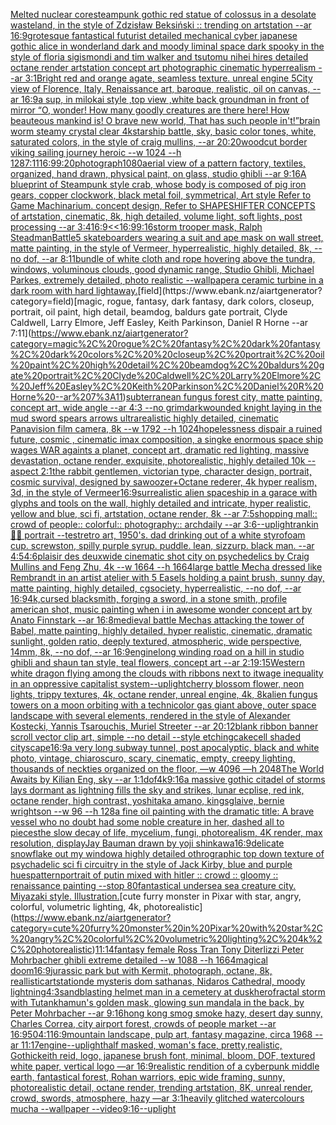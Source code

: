 [Melted nuclear core](https://www.ebank.nz/aiartgenerator?category=Melted%20nuclear%20core)[steampunk gothic red statue of colossus in a desolate wasteland, in the style of Zdzisław Beksiński :: trending on artstation --ar 16:9](https://www.ebank.nz/aiartgenerator?category=steampunk%20gothic%20red%20statue%20of%20colossus%20in%20a%20desolate%20wasteland%2C%20in%20the%20style%20of%20Zdzis%C5%82aw%20Beksi%C5%84ski%20%3A%3A%20trending%20on%20artstation%20--ar%2016%3A9)[grotesque fantastical futurist detailed mechanical cyber japanese gothic alice in wonderland dark and moody liminal space dark spooky in the style of floria sigismondi and tim walker and tsutomu nihei hires detailed octane render artstation concept art photographic cinematic hyperrealism --ar 3:1](https://www.ebank.nz/aiartgenerator?category=grotesque%20fantastical%20futurist%20detailed%20mechanical%20cyber%20japanese%20gothic%20alice%20in%20wonderland%20dark%20and%20moody%20liminal%20space%20dark%20spooky%20in%20the%20style%20of%20floria%20sigismondi%20and%20tim%20walker%20and%20tsutomu%20nihei%20hires%20detailed%20octane%20render%20artstation%20concept%20art%20photographic%20cinematic%20hyperrealism%20--ar%203%3A1)[Bright red and orange  agate, seamless texture. unreal engine 5](https://www.ebank.nz/aiartgenerator?category=Bright%20red%20and%20orange%20%20agate%2C%20seamless%20texture.%20unreal%20engine%205)[City view of Florence, Italy, Renaissance art, baroque, realistic, oil on canvas, --ar 16:9](https://www.ebank.nz/aiartgenerator?category=City%20view%20of%20Florence%2C%20Italy%2C%20Renaissance%20art%2C%20baroque%2C%20realistic%2C%20oil%20on%20canvas%2C%20--ar%2016%3A9)[a sup, in milokai style ,top view ,white back ground](https://www.ebank.nz/aiartgenerator?category=a%20sup%2C%20in%20milokai%20style%20%2Ctop%20view%20%2Cwhite%20back%20ground)[man in front of mirror  “O, wonder! How many goodly creatures are there here! How beauteous mankind is! O brave new world, That has such people in't!”](https://www.ebank.nz/aiartgenerator?category=man%20in%20front%20of%20mirror%20%20%E2%80%9CO%2C%20wonder%21%20How%20many%20goodly%20creatures%20are%20there%20here%21%20How%20beauteous%20mankind%20is%21%20O%20brave%20new%20world%2C%20That%20has%20such%20people%20in%27t%21%E2%80%9D)[brain worm steamy crystal clear 4k](https://www.ebank.nz/aiartgenerator?category=brain%20worm%20steamy%20crystal%20clear%204k)[starship battle, sky, basic color tones, white, saturated colors, in the style of craig mullins, --ar 20:20](https://www.ebank.nz/aiartgenerator?category=starship%20battle%2C%20sky%2C%20basic%20color%20tones%2C%20white%2C%20saturated%20colors%2C%20in%20the%20style%20of%20craig%20mullins%2C%20--ar%2020%3A20)[woodcut border viking sailing journey heroic --w 1024 --h 128](https://www.ebank.nz/aiartgenerator?category=woodcut%20border%20viking%20sailing%20journey%20heroic%20--w%201024%20--h%20128)[7:11](https://www.ebank.nz/aiartgenerator?category=7%3A11)[16:9](https://www.ebank.nz/aiartgenerator?category=16%3A9)[9:20](https://www.ebank.nz/aiartgenerator?category=9%3A20)[photograph](https://www.ebank.nz/aiartgenerator?category=photograph)[1080](https://www.ebank.nz/aiartgenerator?category=1080)[aerial view of a pattern factory, textiles, organized, hand drawn, physical paint, on glass, studio ghibli --ar 9:16](https://www.ebank.nz/aiartgenerator?category=aerial%20view%20of%20a%20pattern%20factory%2C%20textiles%2C%20organized%2C%20hand%20drawn%2C%20physical%20paint%2C%20on%20glass%2C%20studio%20ghibli%20--ar%209%3A16)[A blueprint of Steampunk style crab, whose body is composed of pig iron gears, copper clockwork, black metal foil, symmetrical, Art style Refer to Game Machinarium.  concept design, Refer to SHAPESHIFTER CONCEPTS  of artstation, cinematic,  8k, high detailed,  volume light,  soft lights,  post processing    --ar 3:4](https://www.ebank.nz/aiartgenerator?category=A%20blueprint%20of%20Steampunk%20style%20crab%2C%20whose%20body%20is%20composed%20of%20pig%20iron%20gears%2C%20copper%20clockwork%2C%20black%20metal%20foil%2C%20symmetrical%2C%20Art%20style%20Refer%20to%20Game%20Machinarium.%20%20concept%20design%2C%20Refer%20to%20SHAPESHIFTER%20CONCEPTS%20%20of%20artstation%2C%20cinematic%2C%20%208k%2C%20high%20detailed%2C%20%20volume%20light%2C%20%20soft%20lights%2C%20%20post%20processing%20%20%20%20--ar%203%3A4)[16:9](https://www.ebank.nz/aiartgenerator?category=16%3A9)[<<16:9](https://www.ebank.nz/aiartgenerator?category=%3C%3C16%3A9)[9:16](https://www.ebank.nz/aiartgenerator?category=9%3A16)[storm trooper mask, Ralph Steadman](https://www.ebank.nz/aiartgenerator?category=storm%20trooper%20mask%2C%20Ralph%20Steadman)[Battle](https://www.ebank.nz/aiartgenerator?category=Battle)[5 skateboarders wearing a suit and ape mask on wall street, matte painting, in the style of Vermeer, hyperrealistic, highly detailed, 8k, --no dof, --ar 8:11](https://www.ebank.nz/aiartgenerator?category=5%20skateboarders%20wearing%20a%20suit%20and%20ape%20mask%20on%20wall%20street%2C%20matte%20painting%2C%20in%20the%20style%20of%20Vermeer%2C%20hyperrealistic%2C%20highly%20detailed%2C%208k%2C%20--no%20dof%2C%20--ar%208%3A11)[bundle of white cloth and rope hovering above the tundra, windows, voluminous clouds, good dynamic range, Studio Ghibli, Michael Parkes, extremely detailed, photo realistic --wallpaper](https://www.ebank.nz/aiartgenerator?category=bundle%20of%20white%20cloth%20and%20rope%20hovering%20above%20the%20tundra%2C%20windows%2C%20voluminous%20clouds%2C%20good%20dynamic%20range%2C%20Studio%20Ghibli%2C%20Michael%20Parkes%2C%20extremely%20detailed%2C%20photo%20realistic%20--wallpaper)[a ceramic turbine in a dark room with hard light](https://www.ebank.nz/aiartgenerator?category=a%20ceramic%20turbine%20in%20a%20dark%20room%20with%20hard%20light)[away.](https://www.ebank.nz/aiartgenerator?category=away.)[field](https://www.ebank.nz/aiartgenerator?category=field)[magic, rogue, fantasy, dark fantasy, dark colors,  closeup, portrait, oil paint, high detail, beamdog, baldurs gate portrait, Clyde Caldwell, Larry Elmore, Jeff Easley, Keith Parkinson, Daniel R Horne --ar 7:11](https://www.ebank.nz/aiartgenerator?category=magic%2C%20rogue%2C%20fantasy%2C%20dark%20fantasy%2C%20dark%20colors%2C%20%20closeup%2C%20portrait%2C%20oil%20paint%2C%20high%20detail%2C%20beamdog%2C%20baldurs%20gate%20portrait%2C%20Clyde%20Caldwell%2C%20Larry%20Elmore%2C%20Jeff%20Easley%2C%20Keith%20Parkinson%2C%20Daniel%20R%20Horne%20--ar%207%3A11)[subterranean fungus forest city, matte painting, concept art, wide angle  --ar 4:3 --no grimdark](https://www.ebank.nz/aiartgenerator?category=subterranean%20fungus%20forest%20city%2C%20matte%20painting%2C%20concept%20art%2C%20wide%20angle%20%20--ar%204%3A3%20--no%20grimdark)[wounded knight laying in the mud sword spears arrows ultrarealistic highly detailed, cinematic Panavision film camera, 8k --w 1792 --h 1024](https://www.ebank.nz/aiartgenerator?category=wounded%20knight%20laying%20in%20the%20mud%20sword%20spears%20arrows%20ultrarealistic%20highly%20detailed%2C%20cinematic%20Panavision%20film%20camera%2C%208k%20--w%201792%20--h%201024)[hopelessness dispair a ruined future, cosmic , cinematic imax composition, a singke enormous space ship wages WAR againts a planet, concept art, dramatic red lighting, massive devastation, octane render, exquisite, photorealistic, highly detailed 10k --aspect 2:1](https://www.ebank.nz/aiartgenerator?category=hopelessness%20dispair%20a%20ruined%20future%2C%20cosmic%20%2C%20cinematic%20imax%20composition%2C%20a%20singke%20enormous%20space%20ship%20wages%20WAR%20againts%20a%20planet%2C%20concept%20art%2C%20dramatic%20red%20lighting%2C%20massive%20devastation%2C%20octane%20render%2C%20exquisite%2C%20photorealistic%2C%20highly%20detailed%2010k%20--aspect%202%3A1)[the rabbit gentlemen, victorian type, character design, portrait, cosmic survival, designed by sawoozer+Octane rederer, 4k hyper realism, 3d, in the style of Vermeer](https://www.ebank.nz/aiartgenerator?category=the%20rabbit%20gentlemen%2C%20victorian%20type%2C%20character%20design%2C%20portrait%2C%20cosmic%20survival%2C%20designed%20by%20sawoozer%2BOctane%20rederer%2C%204k%20hyper%20realism%2C%203d%2C%20in%20the%20style%20of%20Vermeer)[16:9](https://www.ebank.nz/aiartgenerator?category=16%3A9)[surrealistic alien spaceship in a garace with glyphs and tools on the wall, highly detailed and intricate, hyper realistic, yellow and blue, sci fi, artstation, octane render, 8k --ar 7:5](https://www.ebank.nz/aiartgenerator?category=surrealistic%20alien%20spaceship%20in%20a%20garace%20with%20glyphs%20and%20tools%20on%20the%20wall%2C%20highly%20detailed%20and%20intricate%2C%20hyper%20realistic%2C%20yellow%20and%20blue%2C%20sci%20fi%2C%20artstation%2C%20octane%20render%2C%208k%20--ar%207%3A5)[shopping mall:: crowd of people:: colorful:: photography:: archdaily --ar 3:6](https://www.ebank.nz/aiartgenerator?category=shopping%20mall%3A%3A%20crowd%20of%20people%3A%3A%20colorful%3A%3A%20photography%3A%3A%20archdaily%20--ar%203%3A6)[--uplight](https://www.ebank.nz/aiartgenerator?category=--uplight)[rankin](https://www.ebank.nz/aiartgenerator?category=rankin)[](https://www.ebank.nz/aiartgenerator?category=)[🧛‍♀️ portrait --test](https://www.ebank.nz/aiartgenerator?category=%F0%9F%A7%9B%E2%80%8D%E2%99%80%EF%B8%8F%20portrait%20--test)[retro art, 1950's. dad drinking out of a white styrofoam cup. screwston, spilly purple syrup. puddle. lean, sizzurp. black man. --ar 4:5](https://www.ebank.nz/aiartgenerator?category=retro%20art%2C%201950%27s.%20dad%20drinking%20out%20of%20a%20white%20styrofoam%20cup.%20screwston%2C%20spilly%20purple%20syrup.%20puddle.%20lean%2C%20sizzurp.%20black%20man.%20--ar%204%3A5)[4:6](https://www.ebank.nz/aiartgenerator?category=4%3A6)[plaisir des deux](https://www.ebank.nz/aiartgenerator?category=plaisir%20des%20deux)[wide cinematic shot city on psychedelics by Craig Mullins and Feng Zhu, 4k --w 1664 --h 1664](https://www.ebank.nz/aiartgenerator?category=wide%20cinematic%20shot%20city%20on%20psychedelics%20by%20Craig%20Mullins%20and%20Feng%20Zhu%2C%204k%20--w%201664%20--h%201664)[large battle Mecha dressed like Rembrandt in an artist atelier with 5 Easels holding a paint brush,  sunny day, matte painting, highly detailed, cgsociety, hyperrealistic, --no dof, --ar 16:9](https://www.ebank.nz/aiartgenerator?category=large%20battle%20Mecha%20dressed%20like%20Rembrandt%20in%20an%20artist%20atelier%20with%205%20Easels%20holding%20a%20paint%20brush%2C%20%20sunny%20day%2C%20matte%20painting%2C%20highly%20detailed%2C%20cgsociety%2C%20hyperrealistic%2C%20--no%20dof%2C%20--ar%2016%3A9)[4k,](https://www.ebank.nz/aiartgenerator?category=4k%2C)[cursed blacksmith, forging a sword, in a stone smith, profile american shot, music painting when i in awesome wonder concept art by Anato Finnstark --ar 16:8](https://www.ebank.nz/aiartgenerator?category=cursed%20blacksmith%2C%20forging%20a%20sword%2C%20in%20a%20stone%20smith%2C%20profile%20american%20shot%2C%20music%20painting%20when%20i%20in%20awesome%20wonder%20concept%20art%20by%20Anato%20Finnstark%20--ar%2016%3A8)[medieval battle Mechas attacking the tower of Babel, matte painting, highly detailed, hyper realistic, cinematic, dramatic sunlight, golden ratio, deeply textured, atmospheric, wide perspective, 14mm, 8k, --no dof, --ar 16:9](https://www.ebank.nz/aiartgenerator?category=medieval%20battle%20Mechas%20attacking%20the%20tower%20of%20Babel%2C%20matte%20painting%2C%20highly%20detailed%2C%20hyper%20realistic%2C%20cinematic%2C%20dramatic%20sunlight%2C%20golden%20ratio%2C%20deeply%20textured%2C%20atmospheric%2C%20wide%20perspective%2C%2014mm%2C%208k%2C%20--no%20dof%2C%20--ar%2016%3A9)[engine](https://www.ebank.nz/aiartgenerator?category=engine)[long winding road on a hill in studio ghibli and shaun tan style, teal flowers, concept art  --ar 2:1](https://www.ebank.nz/aiartgenerator?category=long%20winding%20road%20on%20a%20hill%20in%20studio%20ghibli%20and%20shaun%20tan%20style%2C%20teal%20flowers%2C%20concept%20art%20%20--ar%202%3A1)[9:15](https://www.ebank.nz/aiartgenerator?category=9%3A15)[Western white dragon flying among the clouds with ribbons next to it](https://www.ebank.nz/aiartgenerator?category=Western%20white%20dragon%20flying%20among%20the%20clouds%20with%20ribbons%20next%20to%20it)[wage inequality in an oppressive capitalist system](https://www.ebank.nz/aiartgenerator?category=wage%20inequality%20in%20an%20oppressive%20capitalist%20system)[--uplight](https://www.ebank.nz/aiartgenerator?category=--uplight)[cherry blossom flower, neon lights, trippy textures, 4k, octane render, unreal engine, 4k, 8k](https://www.ebank.nz/aiartgenerator?category=cherry%20blossom%20flower%2C%20neon%20lights%2C%20trippy%20textures%2C%204k%2C%20octane%20render%2C%20unreal%20engine%2C%204k%2C%208k)[alien fungus towers on a moon orbiting with a technicolor gas giant above, outer space landscape with several elements, rendered in the style of Alexander Kostecki, Yannis Tsarouchis, Muriel Streeter --ar 20:12](https://www.ebank.nz/aiartgenerator?category=alien%20fungus%20towers%20on%20a%20moon%20orbiting%20with%20a%20technicolor%20gas%20giant%20above%2C%20outer%20space%20landscape%20with%20several%20elements%2C%20rendered%20in%20the%20style%20of%20Alexander%20Kostecki%2C%20Yannis%20Tsarouchis%2C%20Muriel%20Streeter%20--ar%2020%3A12)[blank ribbon banner scroll vector clip art, simple --no detail --style etching](https://www.ebank.nz/aiartgenerator?category=blank%20ribbon%20banner%20scroll%20vector%20clip%20art%2C%20simple%20--no%20detail%20--style%20etching)[cake](https://www.ebank.nz/aiartgenerator?category=cake)[cell shaded cityscape](https://www.ebank.nz/aiartgenerator?category=cell%20shaded%20cityscape)[16:9](https://www.ebank.nz/aiartgenerator?category=16%3A9)[a very long subway tunnel, post apocalyptic, black and white photo, vintage, chiaroscuro, scary, cinematic, empty, creepy lighting, thousands of neckties organized on the floor, —w 4096 —h 2048](https://www.ebank.nz/aiartgenerator?category=a%20very%20long%20subway%20tunnel%2C%20post%20apocalyptic%2C%20black%20and%20white%20photo%2C%20vintage%2C%20chiaroscuro%2C%20scary%2C%20cinematic%2C%20empty%2C%20creepy%20lighting%2C%20thousands%20of%20neckties%20organized%20on%20the%20floor%2C%20%E2%80%94w%204096%20%E2%80%94h%202048)[The World Awaits by Kilian Eng, sky --ar 1:1](https://www.ebank.nz/aiartgenerator?category=The%20World%20Awaits%20by%20Kilian%20Eng%2C%20sky%20--ar%201%3A1)[dof](https://www.ebank.nz/aiartgenerator?category=dof)[4k](https://www.ebank.nz/aiartgenerator?category=4k)[9:16](https://www.ebank.nz/aiartgenerator?category=9%3A16)[a massive gothic citadel of storms lays dormant as lightning fills the sky and strikes, lunar ecplise, red ink, octane render, high contrast, yoshitaka amano, kingsglaive, bernie wrightson --w 96 --h 128](https://www.ebank.nz/aiartgenerator?category=a%20massive%20gothic%20citadel%20of%20storms%20lays%20dormant%20as%20lightning%20fills%20the%20sky%20and%20strikes%2C%20lunar%20ecplise%2C%20red%20ink%2C%20octane%20render%2C%20high%20contrast%2C%20yoshitaka%20amano%2C%20kingsglaive%2C%20bernie%20wrightson%20--w%2096%20--h%20128)[a fine oil painting with the dramatic title: A brave vessel who no doubt had some noble creature in her, dashed all to pieces](https://www.ebank.nz/aiartgenerator?category=a%20fine%20oil%20painting%20with%20the%20dramatic%20title%3A%20A%20brave%20vessel%20who%20no%20doubt%20had%20some%20noble%20creature%20in%20her%2C%20dashed%20all%20to%20pieces)[the slow decay of life, mycelium, fungi, photorealism, 4K render, max resolution, display](https://www.ebank.nz/aiartgenerator?category=the%20slow%20decay%20of%20life%2C%20mycelium%2C%20fungi%2C%20photorealism%2C%204K%20render%2C%20max%20resolution%2C%20display)[Jay Bauman drawn by yoji shinkawa](https://www.ebank.nz/aiartgenerator?category=Jay%20Bauman%20drawn%20by%20yoji%20shinkawa)[16:9](https://www.ebank.nz/aiartgenerator?category=16%3A9)[delicate snowflake out my window](https://www.ebank.nz/aiartgenerator?category=delicate%20snowflake%20out%20my%20window)[a highly detailed othrographic top down texture of psychadelic sci fi circuitry in the style of Jack Kirby, blue and purple hues](https://www.ebank.nz/aiartgenerator?category=a%20highly%20detailed%20othrographic%20top%20down%20texture%20of%20psychadelic%20sci%20fi%20circuitry%20in%20the%20style%20of%20Jack%20Kirby%2C%20blue%20and%20purple%20hues)[](https://www.ebank.nz/aiartgenerator?category=)[pattern](https://www.ebank.nz/aiartgenerator?category=pattern)[portrait of putin mixed with hitler :: crowd :: gloomy :: renaissance painting --stop 80](https://www.ebank.nz/aiartgenerator?category=portrait%20of%20putin%20mixed%20with%20hitler%20%3A%3A%20crowd%20%3A%3A%20gloomy%20%3A%3A%20renaissance%20painting%20--stop%2080)[fantastical undersea sea creature city. Miyazaki style. Illustration.](https://www.ebank.nz/aiartgenerator?category=fantastical%20undersea%20sea%20creature%20city.%20Miyazaki%20style.%20Illustration.)[cute furry monster in Pixar with star, angry, colorful, volumetric lighting, 4k, photorealistic](https://www.ebank.nz/aiartgenerator?category=cute%20furry%20monster%20in%20Pixar%20with%20star%2C%20angry%2C%20colorful%2C%20volumetric%20lighting%2C%204k%2C%20photorealistic)[11:14](https://www.ebank.nz/aiartgenerator?category=11%3A14)[fantasy female Ross Tran Tony Diterlizzi Peter Mohrbacher ghibli extreme detailed --w 1088 --h 1664](https://www.ebank.nz/aiartgenerator?category=fantasy%20female%20Ross%20Tran%20Tony%20Diterlizzi%20Peter%20Mohrbacher%20ghibli%20extreme%20detailed%20--w%201088%20--h%201664)[magical doom](https://www.ebank.nz/aiartgenerator?category=magical%20doom)[16:9](https://www.ebank.nz/aiartgenerator?category=16%3A9)[jurassic park but with Kermit, photograph, octane, 8k, reallistic](https://www.ebank.nz/aiartgenerator?category=jurassic%20park%20but%20with%20Kermit%2C%20photograph%2C%20octane%2C%208k%2C%20reallistic)[artstation](https://www.ebank.nz/aiartgenerator?category=artstation)[de mysteris dom sathanas, Nidaros Cathedral, moody lightning](https://www.ebank.nz/aiartgenerator?category=de%20mysteris%20dom%20sathanas%2C%20Nidaros%20Cathedral%2C%20moody%20lightning)[4:3](https://www.ebank.nz/aiartgenerator?category=4%3A3)[sandblasting helmet man in a cemetery at dusk](https://www.ebank.nz/aiartgenerator?category=sandblasting%20helmet%20man%20in%20a%20cemetery%20at%20dusk)[hero](https://www.ebank.nz/aiartgenerator?category=hero)[fractal storm with Tutankhamun's golden mask, glowing sun mandala in the back, by Peter Mohrbacher  --ar 9:16](https://www.ebank.nz/aiartgenerator?category=fractal%20storm%20with%20Tutankhamun%27s%20golden%20mask%2C%20glowing%20sun%20mandala%20in%20the%20back%2C%20by%20Peter%20Mohrbacher%20%20--ar%209%3A16)[hong kong smog smoke hazy, desert day sunny, Charles Correa, city airport forest, crowds of people market --ar 16:9](https://www.ebank.nz/aiartgenerator?category=hong%20kong%20smog%20smoke%20hazy%2C%20desert%20day%20sunny%2C%20Charles%20Correa%2C%20city%20airport%20forest%2C%20crowds%20of%20people%20market%20--ar%2016%3A9)[50](https://www.ebank.nz/aiartgenerator?category=50)[4:1](https://www.ebank.nz/aiartgenerator?category=4%3A1)[16:9](https://www.ebank.nz/aiartgenerator?category=16%3A9)[mountain landscape, pulp art, fantasy magazine, circa 1968 --ar 11:17](https://www.ebank.nz/aiartgenerator?category=mountain%20landscape%2C%20pulp%20art%2C%20fantasy%20magazine%2C%20circa%201968%20--ar%2011%3A17)[engine](https://www.ebank.nz/aiartgenerator?category=engine)[--uplight](https://www.ebank.nz/aiartgenerator?category=--uplight)[half masked, woman's face, pretty,realistic,  Gothic](https://www.ebank.nz/aiartgenerator?category=half%20masked%2C%20woman%27s%20face%2C%20pretty%2Crealistic%2C%20%20Gothic)[keith reid, logo, japanese brush font, minimal, bloom, DOF, textured white paper, vertical logo —ar 16:9](https://www.ebank.nz/aiartgenerator?category=keith%20reid%2C%20logo%2C%20japanese%20brush%20font%2C%20minimal%2C%20bloom%2C%20DOF%2C%20textured%20white%20paper%2C%20vertical%20logo%20%E2%80%94ar%2016%3A9)[realistic rendition of a cyberpunk middle earth, fantastical forest, Rohan warriors, epic wide framing, sunny, photorealistic detail, octane render, trending artstation, 8K, unreal render, crowd, swords, atmosphere, hazy —ar 3:1](https://www.ebank.nz/aiartgenerator?category=realistic%20rendition%20of%20a%20cyberpunk%20middle%20earth%2C%20fantastical%20forest%2C%20Rohan%20warriors%2C%20epic%20wide%20framing%2C%20sunny%2C%20photorealistic%20detail%2C%20octane%20render%2C%20trending%20artstation%2C%208K%2C%20unreal%20render%2C%20crowd%2C%20swords%2C%20atmosphere%2C%20hazy%20%E2%80%94ar%203%3A1)[heavily glitched watercolours mucha --wallpaper --video](https://www.ebank.nz/aiartgenerator?category=heavily%20glitched%20watercolours%20mucha%20--wallpaper%20--video)[9:16](https://www.ebank.nz/aiartgenerator?category=9%3A16)[--uplight](https://www.ebank.nz/aiartgenerator?category=--uplight)